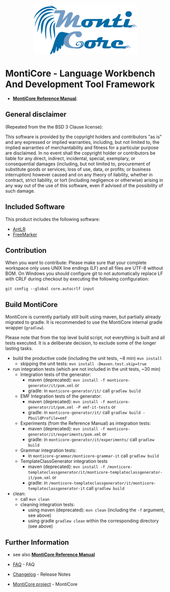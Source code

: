 <!-- (c) https://github.com/MontiCore/monticore -->
<center><div style="text-align:center" ><img src="mc-logo.png" /></div></center>

# MontiCore - Language Workbench And Development Tool Framework 

* [**MontiCore Reference Manual**](http://monticore.de/MontiCore_Reference-Manual.2017.pdf).

## General disclaimer

(Repeated from the the BSD 3 Clause license): 

This software is provided by the copyright holders and contributors
"as is" and any expressed or implied warranties, including, but not limited
to, the implied warranties of merchantability and fitness for a particular
purpose are disclaimed. In no event shall the copyright holder or
contributors be liable for any direct, indirect, incidental, special,
exemplary, or consequential damages (including, but not limited to,
procurement of substitute goods or services; loss of use, data, or
profits; or business interruption) however caused and on any theory of
liability, whether in contract, strict liability, or tort (including
negligence or otherwise) arising in any way out of the use of this
software, even if advised of the possibility of such damage.

## Included Software

This product includes the following software:
* [AntLR](http://www.antlr.org/)
* [FreeMarker](http://freemarker.org/)

## Contribution 

When you want to contribute: Please make sure that your complete workspace only 
uses UNIX line endings (LF) and all files are UTF-8 without BOM. On Windows you should 
configure git to not automatically replace LF with CRLF during checkout 
by executing the following configuration: 

    git config --global core.autocrlf input
    
## Build MontiCore

MontiCore is currently partially still built using maven, but partially 
already migrated to gradle. It is recommended to use the MontiCore internal gradle
wrapper (`gradlew`).

Please note that from the top level build script, not everything is built and 
all tests executed. It is a deliberate decision, to exclude some of the longer 
lasting tasks.

* build the productive code (including the unit tests, ~8 min)
`mvn install`
  * skipping the unit tests: `mvn install -Dmaven.test.skip=true`
* run integration tests (which are not included in the unit tests, ~30 min)   
  * Integration tests of the generator: 
    * maven (deprecated): `mvn install -f monticore-generator/it/pom.xml` or 
    * gradle: in `monticore-generator/it/` call `gradlew build`
  * EMF Integration tests of the generator: 
    * maven (deprecated): `mvn install -f monticore-generator/it/pom.xml -P emf-it-tests` or 
    * gradle: in `monticore-generator/it/` call `gradlew build -PbuildProfile=emf`
  * Experiments (from the Reference Manual) as integration tests:
    * maven (deprecated): `mvn install -f monticore-generator/it/experiments/pom.xml` or
    * gradle: in `monticore-generator/it/experiments/` call `gradlew build`
  * Grammar integration tests:
     * in `monticore-grammar/monticore-grammar-it` call `gradlew build`
  * TemplateClassGenerator integration tests 
    * maven (deprecated): `mvn install -f /monticore-templateclassgenerator/it/monticore-templateclassgenerator-it/pom.xml` or 
    * gradle: in `/monticore-templateclassgenerator/it/monticore-templateclassgenerator-it` call `gradlew build`
* clean:
  * call `mvn clean`
  * cleaning integration tests:
    * using maven (deprecated): `mvn clean` (including the `-f` argument, see above) 
    * using gradle `gradlew clean` within the corresponding directory (see above)

  
## Further Information

* see also [**MontiCore Reference Manual**](http://www.monticore.de/)

* [FAQ](00.org/Explanations/FAQ.md) - FAQ

* [Changelog](00.org/Explanations/CHANGELOG.md) - Release Notes

* [MontiCore project](README.md) - MontiCore 

